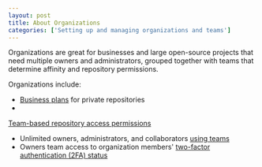 ```yaml
---
layout: post
title: About Organizations
categories: ['Setting up and managing organizations and teams']
---
```


Organizations are great for businesses and large open-source projects that need multiple owners and administrators, grouped together with teams that determine affinity and repository permissions.

Organizations include:

* [Business plans][4] for private repositories
* 
[Team-based repository access permissions][5]
* Unlimited owners, administrators, and collaborators [using teams][6]
* Owners team access to organization members' [two-factor authentication (2FA) status][7]


[0]: #platform-mac
[1]: #platform-windows
[2]: #platform-linux
[3]: #platform-all
[4]: https://github.com/pricing
[5]: /articles/permission-levels-for-an-organization-repository
[6]: /articles/creating-teams
[7]: /articles/about-two-factor-authentication
